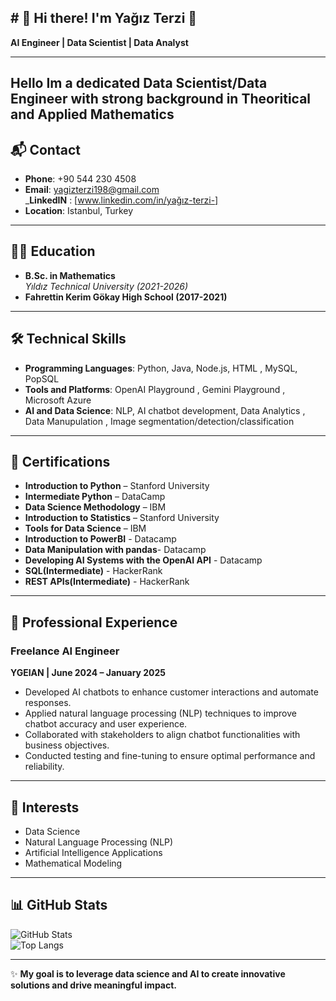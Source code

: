 ## # 🌟 Hi there! I'm Yağız Terzi 👋  
**AI Engineer | Data Scientist | Data Analyst**

---
##
Hello Im a dedicated Data Scientist/Data Engineer with strong background in Theoritical and Applied Mathematics
---
## 📬 Contact
- **Phone**: +90 544 230 4508  
- **Email**: [yagizterzi198@gmail.com](mailto:yagizterzi198@gmail.com)  
_**LinkedIN** : [www.linkedin.com/in/yağız-terzi-]
- **Location**: Istanbul, Turkey  

---

## 🧑‍🎓 Education
- **B.Sc. in Mathematics**  
  *Yıldız Technical University (2021-2026)*  
- **Fahrettin Kerim Gökay High School (2017-2021)**  

---

## 🛠️ Technical Skills
- **Programming Languages**: Python, Java, Node.js, HTML , MySQL, PopSQL  
- **Tools and Platforms**: OpenAI Playground , Gemini Playground  , Microsoft Azure
- **AI and Data Science**: NLP, AI chatbot development, Data Analytics , Data Manupulation , Image segmentation/detection/classification

---

## 📜 Certifications
- **Introduction to Python** – Stanford University  
- **Intermediate Python** – DataCamp  
- **Data Science Methodology** – IBM  
- **Introduction to Statistics** – Stanford University  
- **Tools for Data Science** – IBM
- **Introduction to PowerBI** - Datacamp
- **Data Manipulation with pandas**- Datacamp
- **Developing AI Systems with the OpenAI API** - Datacamp
- **SQL(Intermediate)** - HackerRank
- **REST APIs(Intermediate)** - HackerRank
---

## 💼 Professional Experience
### Freelance AI Engineer  
**YGEIAN | June 2024 – January 2025**  
- Developed AI chatbots to enhance customer interactions and automate responses.  
- Applied natural language processing (NLP) techniques to improve chatbot accuracy and user experience.  
- Collaborated with stakeholders to align chatbot functionalities with business objectives.  
- Conducted testing and fine-tuning to ensure optimal performance and reliability.  

---

## 🌱 Interests
- Data Science  
- Natural Language Processing (NLP)  
- Artificial Intelligence Applications  
- Mathematical Modeling  

---

## 📊 GitHub Stats
![GitHub Stats](https://github-readme-stats.vercel.app/api?username=yagizterzi&show_icons=true&theme=radical)  
![Top Langs](https://github-readme-stats.vercel.app/api/top-langs/?username=yagizterzi&layout=compact&theme=radical)  

---

✨ **My goal is to leverage data science and AI to create innovative solutions and drive meaningful impact.**  


<!--
**yagizterzi/yagizterzi** is a ✨ _special_ ✨ repository because its `README.md` (this file) appears on your GitHub profile.

Here are some ideas to get you started:

- 🔭 I’m currently working on ...
- 🌱 I’m currently learning ...
- 👯 I’m looking to collaborate on ...
- 🤔 I’m looking for help with ...
- 💬 Ask me about ...
- 📫 How to reach me: ...
- 😄 Pronouns: ...
- ⚡ Fun fact: ...
-->
